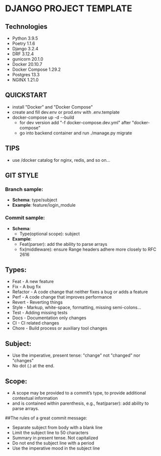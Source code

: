 # DJANGO PROJECT TEMPLATE

## Technologies
 - Python 3.9.5
 - Poetry 1.1.6
 - Django 3.2.4
 - DRF 3.12.4
 - gunicorn 20.1.0
 - Docker 20.10.7
 - Docker Compose 1.29.2
 - Postgres 13.3
 - NGINX 1.21.0
 
## QUICKSTART
 - install "Docker" and "Docker Compose"
 - create and fill dev.env or prod.env with .env.template 
 - docker-compose up -d --build
    - for dev version add "-f docker-compose.dev.yml" after "docker-compose"
    - go into backend container and run ./manage.py migrate

## TIPS
 - use /docker catalog for nginx, redis, and so on...


## GIT STYLE
### Branch sample:
 - **Schema**: type/subject
 - **Example**: feature/login_module

### Commit sample:
 - **Schema**:
   - Type(optional scope): subject
 - **Example**: 
   - Feat(parser): add the ability to parse arrays
   - fix(middleware): ensure Range headers adhere more closely to RFC 2616

## Types:
 - Feat - A new feature
 - Fix - A bug fix
 - Refactor - A code change that neither fixes a bug or adds a feature
 - Perf - A code change that improves performance
 - Revert - Reverting things
 - Style - Markup, white-space, formatting, missing semi-colons...
 - Test - Adding missing tests
 - Docs - Documentation only changes
 - CI - CI related changes
 - Chore - Build process or auxiliary tool changes

## Subject:
 - Use the imperative, present tense: "change" not "changed" nor "changes"
 - No dot (.) at the end.

## Scope:
 - A scope may be provided to a commit’s type, to provide additional contextual information
 - and is contained within parenthesis, e.g., feat(parser): add ability to parse arrays.

##The rules of a great commit message:
 - Separate subject from body with a blank line
 - Limit the subject line to 50 characters
 - Summary in present tense. Not capitalized
 - Do not end the subject line with a period
 - Use the imperative mood in the subject line
